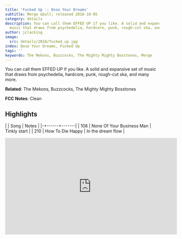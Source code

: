 ```yaml
---
title: 'Fucked Up :: Dose Your Dreams'
subtitle: Merge &bull; released 2018-10-05
category: details
description: You can call them EFFED UP if you like. A solid and expansive set of
  music that draws from psychedelia, hardcore, punk, rough-cut ska, and many more.
author: jclacking
image:
  src: details/2018/fucked_up.jpg
index: Dose Your Dreams, Fucked Up
tags: ''
keywords: The Mekons, Buzzcocks, The Mighty Mighty Bosstones, Merge
---
```

You can call them EFFED UP if you like. A solid and expansive set of music that draws from psychedelia, hardcore, punk, rough-cut ska, and many more.<!--more-->

**Related**: The Mekons, Buzzcocks, The Mighty Mighty Bosstones

**FCC Notes**: Clean

## Highlights

| | Song | Notes |
|-+------+-------|
| 108 | None Of Your Business Man | Tinkly start |
| 210 | How To Die Happy | In the dream flow |

<div class="tlo-detail-video"><iframe width="560" height="315" src="https://www.youtube.com/embed/1iaArL6rYl4" frameborder="0" allow="autoplay; encrypted-media" allowfullscreen></iframe></div>

